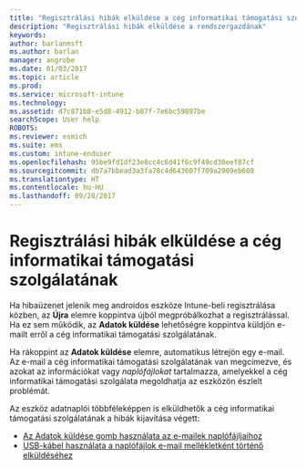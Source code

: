 ```yaml
---
title: "Regisztrálási hibák elküldése a cég informatikai támogatási szolgálatának | Microsoft Docs"
description: "Regisztrálási hibák elküldése a rendszergazdának"
keywords: 
author: barlanmsft
ms.author: barlan
manager: angrobe
ms.date: 01/03/2017
ms.topic: article
ms.prod: 
ms.service: microsoft-intune
ms.technology: 
ms.assetid: d7c871b8-e5d8-4912-b87f-7e6bc59897be
searchScope: User help
ROBOTS: 
ms.reviewer: esmich
ms.suite: ems
ms.custom: intune-enduser
ms.openlocfilehash: 95be9fd1df23e8cc4c6d41f6c9f49cd30eef87cf
ms.sourcegitcommit: db7a7bbead3a3fa78c4d643607f709a2909eb608
ms.translationtype: HT
ms.contentlocale: hu-HU
ms.lasthandoff: 09/28/2017
---
```

# <a name="send-enrollment-errors-to-your-company-support"></a>Regisztrálási hibák elküldése a cég informatikai támogatási szolgálatának

Ha hibaüzenet jelenik meg androidos eszköze Intune-beli regisztrálása közben, az **Újra** elemre koppintva újból megpróbálkozhat a regisztrálással. Ha ez sem működik, az **Adatok küldése** lehetőségre koppintva küldjön e-mailt erről a cég informatikai támogatási szolgálatának.

Ha rákoppint az **Adatok küldése** elemre, automatikus létrejön egy e-mail. Az e-mail a cég informatikai támogatási szolgálatának van megcímezve, és azokat az információkat vagy _naplófájlokat_ tartalmazza, amelyekkel a cég informatikai támogatási szolgálata megoldhatja az eszközön észlelt problémát.

Az eszköz adatnaplói többféleképpen is elküldhetők a cég informatikai támogatási szolgálatának a hibák kijavítása végett:

- [Az Adatok küldése gomb használata az e-mailek naplófájljaihoz](send-logs-to-your-it-admin-by-email-android.md)
- [USB-kábel használata a naplófájlok e-mail mellékletként történő elküldéséhez](send-logs-to-your-it-admin-using-cable-android.md)
